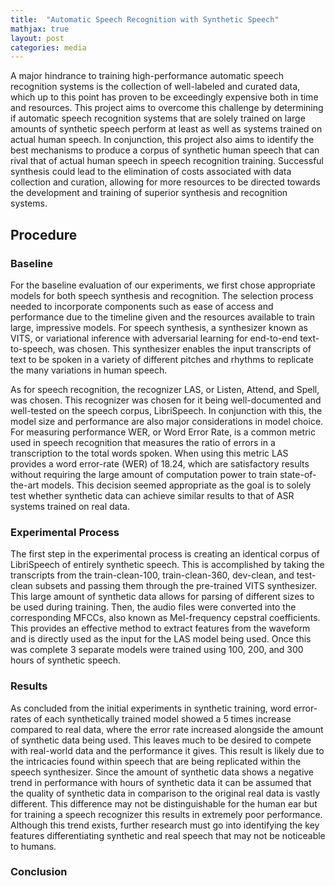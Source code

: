 ```yaml
---
title:  "Automatic Speech Recognition with Synthetic Speech"
mathjax: true
layout: post
categories: media
---
```


A major hindrance to training high-performance automatic speech recognition systems is the collection of well-labeled and curated data, which up to this point has proven to be exceedingly expensive both in time and resources. This project aims to overcome this challenge by determining if automatic speech recognition systems that are solely trained on large amounts of synthetic speech perform at least as well as systems trained on actual human speech. In conjunction, this project also aims to identify the best mechanisms to produce a corpus of synthetic human speech that can rival that of actual human speech in speech recognition training. Successful synthesis could lead to the elimination of costs associated with data collection and curation, allowing for more resources to be directed towards the development and training of superior synthesis and recognition systems.


## Procedure

### Baseline

For the baseline evaluation of our experiments, we first chose appropriate models for both speech synthesis and recognition. The selection process needed to incorporate components such as ease of access and performance due to the timeline given and the resources available to train large, impressive models. For speech synthesis, a synthesizer known as VITS, or variational inference with adversarial learning for end-to-end text-to-speech, was chosen. This synthesizer enables the input transcripts of text to be spoken in a variety of different pitches and rhythms to replicate the many variations in human speech. 

As for speech recognition, the recognizer LAS, or Listen, Attend, and Spell, was chosen. This recognizer was chosen for it being well-documented and well-tested on the speech corpus, LibriSpeech. In conjunction with this, the model size and performance are also major considerations in model choice. For measuring performance WER, or Word Error Rate, is a common metric used in speech recognition that measures the ratio of errors in a transcription to the total words spoken. When using this metric LAS provides a word error-rate (WER) of 18.24, which are satisfactory results without requiring the large amount of computation power to train state-of-the-art models. This decision seemed appropriate as the goal is to solely test whether synthetic data can achieve similar results to that of ASR systems trained on real data.

### Experimental Process

The first step in the experimental process is creating an identical corpus of LibriSpeech of entirely synthetic speech. This is accomplished by taking the transcripts from the train-clean-100, train-clean-360, dev-clean, and test-clean subsets and passing them through the pre-trained VITS synthesizer. This large amount of synthetic data allows for parsing of different sizes to be used during training. Then, the audio files were converted into the corresponding MFCCs, also known as Mel-frequency cepstral coefficients. This provides an effective method to extract features from the waveform and is directly used as the input for the LAS model being used. Once this was complete 3 separate models were trained using 100, 200, and 300 hours of synthetic speech.

### Results
As concluded from the initial experiments in synthetic training, word error-rates of each synthetically trained model showed a 5 times increase compared to real data, where the error rate increased alongside the amount of synthetic data being used. This leaves much to be desired to compete with real-world data and the performance it gives. This result is likely due to the intricacies found within speech that are being replicated within the speech synthesizer. Since the amount of synthetic data shows a negative trend in performance with hours of synthetic data it can be assumed that the quality of synthetic data in comparison to the original real data is vastly different. This difference may not be distinguishable for the human ear but for training a speech recognizer this results in extremely poor performance. Although this trend exists, further research must go into identifying the key features differentiating synthetic and real speech that may not be noticeable to humans.

### Conclusion


